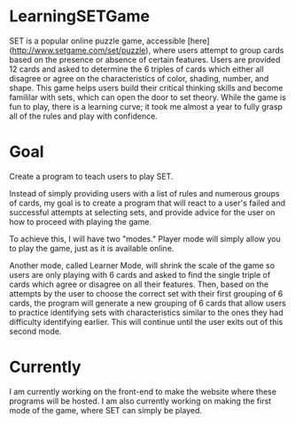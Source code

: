 # LearningSETGame

SET is a popular online puzzle game, accessible [here] (http://www.setgame.com/set/puzzle), where users attempt to group cards based on the presence or absence of certain features. Users are provided 12 cards and asked to determine the 6 triples of cards which either all disagree or agree on the characteristics of color, shading, number, and shape. This game helps users build their critical thinking skills and become famililar with sets, which can open the door to set theory. While the game is fun to play, there is a learning curve; it took me almost a year to fully grasp all of the rules and play with confidence.

# Goal

Create a program to teach users to play SET. 

Instead of simply providing users with a list of rules and numerous groups of cards, my goal is to create a program that will react to a user's failed and successful attempts at selecting sets, and provide advice for the user on how to proceed with playing the game. 

To achieve this, I will have two "modes." Player mode will simply allow you to play the game, just as it is available online. 

Another mode, called Learner Mode, will shrink the scale of the game so users are only playing with 6 cards and asked to find the single triple of cards which agree or disagree on all their features. Then, based on the attempts by the user to choose the correct set with their first grouping of 6 cards, the program will generate a new grouping of 6 cards that allow users to practice identifying sets with characteristics similar to the ones they had difficulty identifying earlier. This will continue until the user exits out of this second mode. 

# Currently

I am currently working on the front-end to make the website where these programs will be hosted. I am also currently working on making the first mode of the game, where SET can simply be played. 


